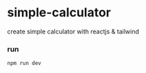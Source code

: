 # simple-calculator

create simple calculator with reactjs & tailwind

### run

```
npm run dev
```
